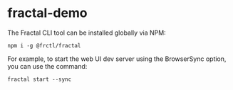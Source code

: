 # fractal-demo
The Fractal CLI tool can be installed globally via NPM:

`npm i -g @frctl/fractal`

For example, to start the web UI dev server using the BrowserSync option, you can use the command:

`fractal start --sync`
